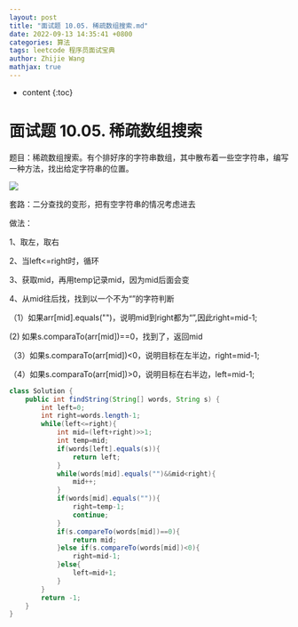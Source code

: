 ```yaml
---
layout: post
title: "面试题 10.05. 稀疏数组搜索.md"
date: 2022-09-13 14:35:41 +0800
categories: 算法
tags: leetcode 程序员面试宝典
author: Zhijie Wang
mathjax: true
---
```



* content
{:toc}














# 面试题 10.05. 稀疏数组搜索

题目：稀疏数组搜索。有个排好序的字符串数组，其中散布着一些空字符串，编写一种方法，找出给定字符串的位置。

![](D:/下载/youdaonote-pull-master/youdaonote-pull-master/youdaonote/youdaonote-images/WEBRESOURCE79285d39a895de8b384e7581b6eeb497.png)

套路：二分查找的变形，把有空字符串的情况考虑进去

做法：

1、取左，取右

2、当left<=right时，循环

3、获取mid，再用temp记录mid，因为mid后面会变

4、从mid往后找，找到以一个不为“”的字符判断

（1）如果arr[mid].equals("")，说明mid到right都为“”,因此right=mid-1;

  (2) 如果s.comparaTo(arr[mid])==0，找到了，返回mid

（3）如果s.comparaTo(arr[mid])<0，说明目标在左半边，right=mid-1;

（4）如果s.comparaTo(arr[mid])>0，说明目标在右半边，left=mid-1;

```java
class Solution {
    public int findString(String[] words, String s) {
        int left=0;
        int right=words.length-1;
        while(left<=right){
            int mid=(left+right)>>1;
            int temp=mid;
            if(words[left].equals(s)){
                return left;
            }
            while(words[mid].equals("")&&mid<right){
                mid++;
            }
            if(words[mid].equals("")){
                right=temp-1;
                continue;
            }
            if(s.compareTo(words[mid])==0){
                return mid;
            }else if(s.compareTo(words[mid])<0){
                right=mid-1;
            }else{
                left=mid+1;
            }
        }
        return -1;
    }
}
```
